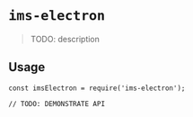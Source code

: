 # `ims-electron`

> TODO: description

## Usage

```
const imsElectron = require('ims-electron');

// TODO: DEMONSTRATE API
```
